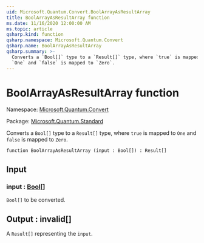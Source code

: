 ```yaml
---
uid: Microsoft.Quantum.Convert.BoolArrayAsResultArray
title: BoolArrayAsResultArray function
ms.date: 11/16/2020 12:00:00 AM
ms.topic: article
qsharp.kind: function
qsharp.namespace: Microsoft.Quantum.Convert
qsharp.name: BoolArrayAsResultArray
qsharp.summary: >-
  Converts a `Bool[]` type to a `Result[]` type, where `true` is mapped to
  `One` and `false` is mapped to `Zero`.
---
```


# BoolArrayAsResultArray function

Namespace: [Microsoft.Quantum.Convert](xref:Microsoft.Quantum.Convert)

Package: [Microsoft.Quantum.Standard](https://nuget.org/packages/Microsoft.Quantum.Standard)


Converts a `Bool[]` type to a `Result[]` type, where `true` is mapped to`One` and `false` is mapped to `Zero`.

```qsharp
function BoolArrayAsResultArray (input : Bool[]) : Result[]
```


## Input

### input : [Bool](xref:microsoft.quantum.lang-ref.bool)[]

`Bool[]` to be converted.



## Output : __invalid<Result>__[]

A `Result[]` representing the `input`.